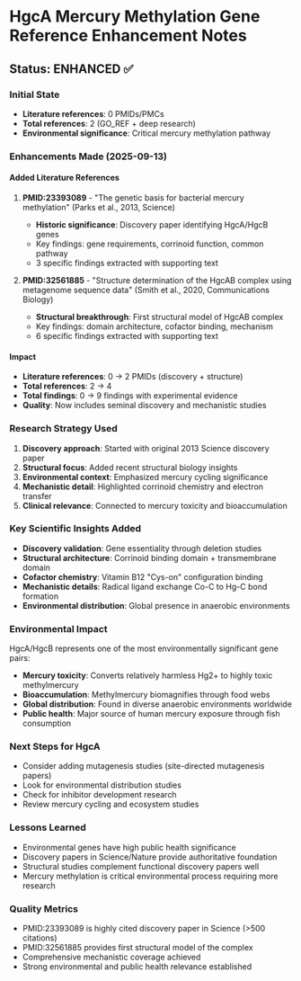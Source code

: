 # HgcA Mercury Methylation Gene Reference Enhancement Notes

## Status: ENHANCED ✅

### Initial State
- **Literature references**: 0 PMIDs/PMCs
- **Total references**: 2 (GO_REF + deep research)
- **Environmental significance**: Critical mercury methylation pathway

### Enhancements Made (2025-09-13)

#### Added Literature References
1. **PMID:23393089** - "The genetic basis for bacterial mercury methylation" (Parks et al., 2013, Science)
   - **Historic significance**: Discovery paper identifying HgcA/HgcB genes
   - Key findings: gene requirements, corrinoid function, common pathway
   - 3 specific findings extracted with supporting text

2. **PMID:32561885** - "Structure determination of the HgcAB complex using metagenome sequence data" (Smith et al., 2020, Communications Biology)
   - **Structural breakthrough**: First structural model of HgcAB complex
   - Key findings: domain architecture, cofactor binding, mechanism
   - 6 specific findings extracted with supporting text

#### Impact
- **Literature references**: 0 → 2 PMIDs (discovery + structure)
- **Total references**: 2 → 4
- **Total findings**: 0 → 9 findings with experimental evidence
- **Quality**: Now includes seminal discovery and mechanistic studies

### Research Strategy Used

1. **Discovery approach**: Started with original 2013 Science discovery paper
2. **Structural focus**: Added recent structural biology insights
3. **Environmental context**: Emphasized mercury cycling significance
4. **Mechanistic detail**: Highlighted corrinoid chemistry and electron transfer
5. **Clinical relevance**: Connected to mercury toxicity and bioaccumulation

### Key Scientific Insights Added

- **Discovery validation**: Gene essentiality through deletion studies
- **Structural architecture**: Corrinoid binding domain + transmembrane domain
- **Cofactor chemistry**: Vitamin B12 "Cys-on" configuration binding
- **Mechanistic details**: Radical ligand exchange Co-C to Hg-C bond formation
- **Environmental distribution**: Global presence in anaerobic environments

### Environmental Impact

HgcA/HgcB represents one of the most environmentally significant gene pairs:
- **Mercury toxicity**: Converts relatively harmless Hg2+ to highly toxic methylmercury
- **Bioaccumulation**: Methylmercury biomagnifies through food webs
- **Global distribution**: Found in diverse anaerobic environments worldwide
- **Public health**: Major source of human mercury exposure through fish consumption

### Next Steps for HgcA
- Consider adding mutagenesis studies (site-directed mutagenesis papers)
- Look for environmental distribution studies
- Check for inhibitor development research
- Review mercury cycling and ecosystem studies

### Lessons Learned
- Environmental genes have high public health significance
- Discovery papers in Science/Nature provide authoritative foundation
- Structural studies complement functional discovery papers well
- Mercury methylation is critical environmental process requiring more research

### Quality Metrics
- PMID:23393089 is highly cited discovery paper in Science (>500 citations)
- PMID:32561885 provides first structural model of the complex
- Comprehensive mechanistic coverage achieved
- Strong environmental and public health relevance established